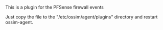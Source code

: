 This is a plugin for the PFSense firewall events

Just copy the file to the "/etc/ossim/agent/plugins" directory and restart ossim-agent.
